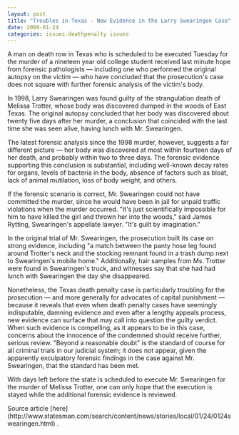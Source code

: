 ```yaml
---
layout: post
title: "Troubles in Texas - New Evidence in the Larry Swearingen Case"
date: 2009-01-24
categories: issues.deathpenalty issues
---
```


A man on death row in Texas who is scheduled to be executed Tuesday for the
murder of a nineteen year old college student received last minute hope from
forensic pathologists &mdash; including one who performed the original autopsy
on the victim &mdash; who have concluded that the prosecution's case does not
square with further forensic analysis of the victim's body.

In 1998, Larry Swearingen was found guilty of the strangulation death of Melissa
Trotter, whose body was discovered dumped in the woods of East Texas. The
original autopsy concluded that her body was discovered about twenty five days
after her murder, a conclusion that coincided with the last time she was seen
alive, having lunch with Mr. Swearingen.

The latest forensic analysis since the 1998 murder, however, suggests a far
different picture &mdash; her body was discovered at most within fourteen days
of her death, and probably within two to three days. The forensic evidence
supporting this conclusion is substantial, including well-known decay rates for
organs, levels of bacteria in the body, absence of factors such as bloat, lack
of animal mutilation, loss of body weight, and others. 

If the forensic scenario is correct, Mr. Swearingen could not have committed the
murder, since he would have been in jail for unpaid traffic violations when the
murder occurred. "It's just scientifically impossible for him to have killed the
girl and thrown her into the woods," said James Rytting, Swearingen's appellate
lawyer. "It's guilt by imagination."

In the original trial of Mr. Swearingen, the prosecution built its case on
strong evidence, including "a match between the panty hose leg found around
Trotter's neck and the stocking remnant found in a trash dump next to
Swearingen's mobile home." Additionally, hair samples from Ms. Trotter were
found in Swearingen's truck, and witnesses say that she had had lunch with
Swearingen the day she disappeared.

<p> Nonetheless, the Texas death penalty case is particularly troubling for the
prosecution &mdash; and more generally for advocates of capital punishment
&mdash; because it reveals that even when death penalty cases have seemingly
indisputable, damning evidence and even after a lengthy appeals process, new
evidence can surface that may call into question the guilty verdict. When such
evidence is compelling, as it appears to be in this case, concerns about the
innocence of the condemned should receive further, serious review. "Beyond a
reasonable doubt" is the standard of course for all criminal trials in our
judicial system; it does not appear, given the apparently exculpatory forensic
findings in the case against Mr. Swearingen, that the standard has been met. 
</p> <p> With days left before the state is scheduled to execute Mr. Swearingen
for the murder of Melissa Trotter, one can only hope that the execution is
stayed while the additional forensic evidence is reviewed. </p> <p> Source
article 
[here](http://www.statesman.com/search/content/news/stories/local/01/24/0124swearingen.html)
. </p>